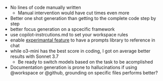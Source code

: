 
- No lines of code manually written
  - Manual intervention would have cut times even more
- Better one shot generation than getting to the complete code step by step
- better focus generation on a spcecific framework
- use copilot-instrcutions.md to set your workspace rules
- enable [experimantal feature](https://code.visualstudio.com/docs/copilot/copilot-customization#_reusable-prompt-files-experimental) to have a prompts library to reference in chat
- while o3-mini has the best score in coding, I got on average better results with Sonnet 3.7
  - Be ready to switch models based on the task to be acomplished
- Documentation generation is prone to hallucinations if using @workspace or @github, grounding on specific files performs better?

